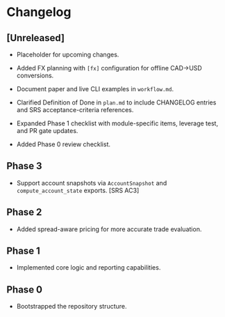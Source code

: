 # Changelog

## [Unreleased]
- Placeholder for upcoming changes.
- Added FX planning with `[fx]` configuration for offline CAD→USD conversions.
- Document paper and live CLI examples in `workflow.md`.
- Clarified Definition of Done in `plan.md` to include CHANGELOG entries and SRS acceptance-criteria references.

- Expanded Phase 1 checklist with module-specific items, leverage test, and PR gate updates.

- Added Phase 0 review checklist.


## Phase 3
- Support account snapshots via `AccountSnapshot` and `compute_account_state` exports. [SRS AC3]

## Phase 2
- Added spread-aware pricing for more accurate trade evaluation.

## Phase 1
- Implemented core logic and reporting capabilities.

## Phase 0
- Bootstrapped the repository structure.
